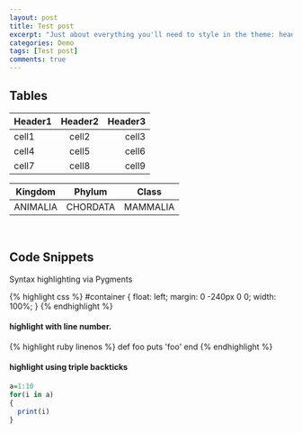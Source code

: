 ```yaml
---
layout: post
title: Test post
excerpt: "Just about everything you'll need to style in the theme: headings, paragraphs, blockquotes, tables, code blocks, and more."
categories: Demo
tags: [Test post]
comments: true
---
```



## Tables

| Header1 | Header2 | Header3 |
|:--------|:-------:|--------:|
| cell1   | cell2   | cell3   |
| cell4   | cell5   | cell6   |
| cell7   | cell8   | cell9   |


| Kingdom | Phylum  | Class |
|:------:|:------:|:------:|
|ANIMALIA|CHORDATA|MAMMALIA|


<br/>

## Code Snippets

Syntax highlighting via Pygments

{% highlight css %}
#container {
  float: left;
  margin: 0 -240px 0 0;
  width: 100%;
}
{% endhighlight %}


#### highlight with line number.

{% highlight ruby linenos  %}
def foo
  puts 'foo'
end
{% endhighlight %}


#### highlight using triple backticks

```r
a=1:10
for(i in a)
{
  print(i)
}


```
